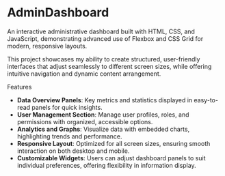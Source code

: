 # AdminDashboard

An interactive administrative dashboard built with HTML, CSS, and JavaScript, demonstrating advanced use of Flexbox and CSS Grid for modern, responsive layouts.

This project showcases my ability to create structured, user-friendly interfaces that adjust seamlessly to different screen sizes, while offering intuitive navigation and dynamic content arrangement.

Features

- **Data Overview Panels**: Key metrics and statistics displayed in easy-to-read panels for quick insights.
- **User Management Section**: Manage user profiles, roles, and permissions with organized, accessible options.
- **Analytics and Graphs**: Visualize data with embedded charts, highlighting trends and performance.
- **Responsive Layout**: Optimized for all screen sizes, ensuring smooth interaction on both desktop and mobile.
- **Customizable Widgets**: Users can adjust dashboard panels to suit individual preferences, offering flexibility in information display.

